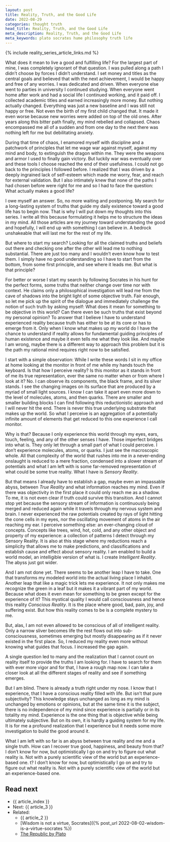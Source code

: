 ```yaml
---
layout: post
title: Reality, Truth, and the Good Life
date: 2022-08-29
categories: thought truth
head_title: Reality, Truth, and the Good Life
meta_description: Reality, Truth, and the Good Life
meta_keywords: plato socrates hume philosophy truth life
---
```


{% include reality_series_article_links.md %}

What does it mean to live a good and fulfilling life? For the largest part of mine, I was completely ignorant of that question. I was pulled along a path I didn’t choose by forces I didn’t understand. I set money and titles as the central goals and believed that with the next achievement, I would be happy and free of any worries. I was dedicated and driven. When everyone else went to parties in university I continued studying. When everyone went home after work and had a social life I continued working, and it paid off. I collected academic titles and earned increasingly more money. But nothing actually changed. Everything was just a new baseline and I was still not happy or free. Not even the birth of my first child changed that. It made it even worse because new worries were added on top of the old ones. After years along this bitter path finally, my mind rebelled and collapsed. Chaos encompassed me all of a sudden and from one day to the next there was nothing left for me but debilitating anxiety. 

During that time of chaos, I enamored myself with discipline and a patchwork of principles that let me wage war against myself, against my mind and body, to extinguish the dragon within me. They were the weapons and armor I used to finally gain victory. But luckily war was eventually over and these tools I choose reached the end of their usefulness. I could not go back to the principles I followed before. I realized that I was driven by a deeply ingrained lack of self-esteem which made me worry, fear, and reach for external validation. But I also intimately knew that none of the paths I had chosen before were right for me and so I had to face the question: What actually makes a good life?

I owe myself an answer. So, no more waiting and postponing. My search for a long-lasting system of truths that guide my daily existence toward a good life has to begin now. That is why I will put down my thoughts into this series. I write all this because formulating it helps me to structure the ideas in my mind. All those articles are my journey toward understanding the good and hopefully, I will end up with something I can believe in. A bedrock unshakeable that will last me for the rest of my life.

But where to start my search? Looking for all the claimed truths and beliefs out there and checking one after the other will lead me to nothing substantial. There are just too many and I wouldn’t even know how to test them. I simply have no good understanding so I have to start from the bottom, from some first principle, and see where it leads me. But what is that principle? 

For better or worse I start my search by following Socrates in his hunt for the perfect forms, some truths that neither change over time nor with context. He claims only a philosophical investigation will lead me from the cave of shadows into the bright light of some objective truth. Fair enough, so let me pick up the spirit of the dialogue and immediately challenge the notion of such truth by asking myself: What does it mean for something to be objective in this world? Can there even be such truths that exist beyond my personal opinion? To answer that I believe I have to understand experienced reality because truth has either to be at its core or has to emerge from it. Only when I know what makes up my world do I have the chance to understand if reality allows for fundamental guiding principles of human existence and maybe it even tells me what they look like. And maybe I am wrong, maybe there is a different way to approach this problem but it is the path my rational mind requires right now to be satisfied.

I start with a simple observation: While I write these words I sit in my office at home looking at the monitor in front of me while my hands touch the keyboard. Is that how I perceive reality? Is this monitor as it stands in front of me its true representation, ever the same no matter when or from where I look at it? No. I can observe its components, the black frame, and its silver stands. I see the changing images on its surface that are produced by a myriad of small light sources. I know I can take it apart even more down to the level of molecules, atoms, and then quarks. There are smaller and smaller building blocks I can find following this reductionistic approach and I will never hit the end. There is never this true underlying substrate that makes up the world. So what I perceive is an aggregation of a potentially infinite amount of elements that get reduced to this one experience I call monitor.

Why is that? Because I only experience this world through my eyes, ears, touch, feeling, and any of the other senses I have. Those imperfect bridges into what is. They only let through a small part of what I could perceive. I don’t experience molecules, atoms, or quarks. I just see the macroscopic whole. All that complexity of the world that rushes into me in a never-ending onslaught is reduced to a mere fraction, condensed into a slower stream of potentials and what I am left with is some far-removed representation of what could be some true reality. What I have is *Sensory Reality*.

But that means I already have to establish a gap, maybe even an impassable abyss, between *True Reality* and what information reaches my mind. Even if there was objectivity in the first place it could only reach me as a shadow. To me, it is not even clear if truth could survive this transition. And I cannot stop yet because the sensory stream of information is continuously being merged and reduced again while it travels through my nervous system and brain. I never experienced the raw potentials created by rays of light hitting the cone cells in my eyes, nor the oscillating movement of atoms in the air reaching my ear. I perceive something else: an ever-changing cloud of concepts. Concepts like trees, wind, hot, cold, and any other object and property of my experience: a collection of patterns I detect through my Sensory Reality. It is also at this stage where my reductions reach a simplicity that allows me to make predictions, and classifications and establish cause and effect about sensory reality. I am enabled to build a world model, an intelligible version of what is. I create *Intelligent Reality*. The abyss just got wider.

And I am not done yet. There seems to be another leap I have to take. One that transforms my modeled world into the actual living place I inhabit. Another leap that like a magic trick lets me experience. It not only makes me recognize the green in a leaf but it makes it a vibrant part of my world. Because what does it even mean for something to be green except for the experience of it? This mystical quality I would call consciousness and hence this reality *Conscious Reality*. It is the place where good, bad, pain, joy, and suffering exist. But how this reality comes to be is a complete mystery to me.

But, alas, I am not even allowed to be conscious of all of intelligent reality. Only a narrow sliver becomes life the rest flows out into sub-consciousness, sometimes emerging but mostly disappearing as if it never existed in the first place. So, I reduced my reality even more without knowing what guides that focus. I increased the gap again.

A single question led to many and the realization that I cannot count on reality itself to provide the truths I am looking for. I have to search for them with ever more vigor and for that, I have a rough map now. I can take a closer look at all the different stages of reality and see if something emerges.

But I am blind. There is already a truth right under my nose. I know that I experience, that I have a conscious reality filled with life. But isn’t that pure subjectivity? This knowledge stays unchanged as long as my mind is unchanged by emotions or opinions, but at the same time it is the subject, there is no independence of my mind since experience is partially or in its totality my mind. Experience is the one thing that is objective while being ultimately subjective.  But on its own, it is hardly a guiding system for my life. It is for me a profound realization that I experience but it needs some more investigation to build the good around it.

What I am left with so far is an abyss between true reality and me and a single truth. How can I recover true good, happiness, and beauty from that? I don’t know for now, but optimistically I go on and try to figure out what reality is. Not with a purely scientific view of the world but an experience-based one.
t? I don’t know for now, but optimistically I go on and try to figure out what reality is. Not with a purely scientific view of the world but an experience-based one.

## Read next
* {{ article_index }}
* Next: {{ article_3 }}
* Related:
  * {{ article_2 }}
  * [Wisdom is not a virtue, Socrates]({% post_url 2022-08-02-wisdom-is-a-virtue-socrates %})
  * [The Republic by Plato](https://www.gutenberg.org/ebooks/1497)